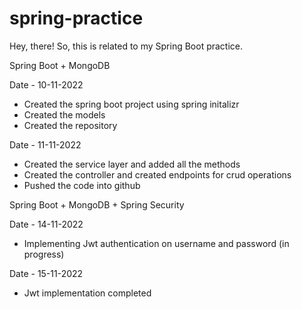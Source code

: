 # spring-practice

Hey, there! So, this is related to my Spring Boot practice.

Spring Boot + MongoDB

Date - 10-11-2022
- Created the spring boot project using spring initalizr
- Created the models
- Created the repository

Date - 11-11-2022
- Created the service layer and added all the methods
- Created the controller and created endpoints for crud operations
- Pushed the code into github

Spring Boot + MongoDB + Spring Security

Date - 14-11-2022
- Implementing Jwt authentication on username and password (in progress)

Date - 15-11-2022
- Jwt implementation completed
